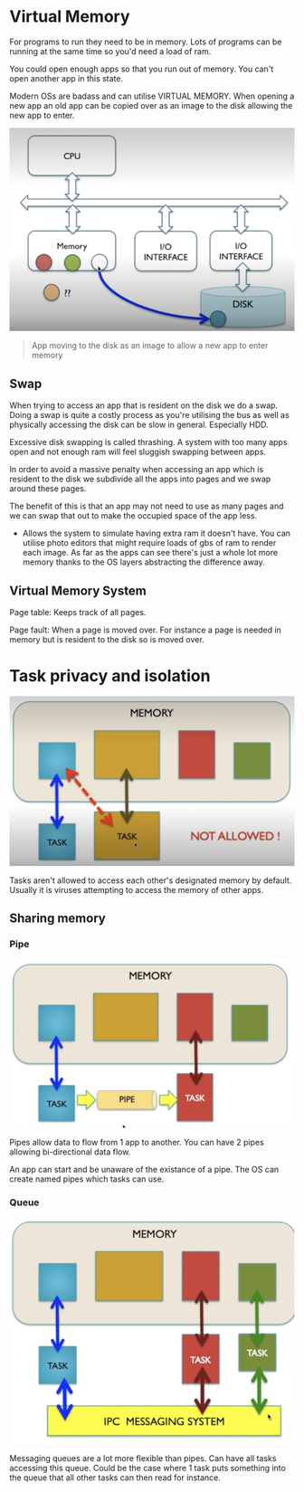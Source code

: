 # Virtual Memory

For programs to run they need to be in memory. Lots of programs can be running at the same time so you'd need a load of ram.

You could open enough apps so that you run out of memory. You can't open another app in this state.

Modern OSs are badass and can utilise VIRTUAL MEMORY. When opening a new app an old app can be copied over as an image to the disk allowing the new app to enter.

![App moving to the disk as an image to allow a new app to enter memory](image.png)

> App moving to the disk as an image to allow a new app to enter memory

## Swap

When trying to access an app that is resident on the disk we do a swap. Doing a swap is quite a costly process as you're utilising the bus as well as physically accessing the disk can be slow in general. Especially HDD.

Excessive disk swapping is called thrashing. A system with too many apps open and not enough ram will feel sluggish swapping between apps.

In order to avoid a massive penalty when accessing an app which is resident to the disk we subdivide all the apps into pages and we swap around these pages.

The benefit of this is that an app may not need to use as many pages and we can swap that out to make the occupied space of the app less.

- Allows the system to simulate having extra ram it doesn't have. You can utilise photo editors that might require loads of gbs of ram to render each image. As far as the apps can see there's just a whole lot more memory thanks to the OS layers abstracting the difference away.

## Virtual Memory System

Page table: Keeps track of all pages.

Page fault: When a page is moved over. For instance a page is needed in memory but is resident to the disk so is moved over.

# Task privacy and isolation

![Task 2 attempting to access Task 1's reserved memory but is denied.](image-1.png)

Tasks aren't allowed to access each other's designated memory by default. Usually it is viruses attempting to access the memory of other apps.

## Sharing memory

### Pipe

![Pipe being used to share data between tasks](image-2.png)

Pipes allow data to flow from 1 app to another. You can have 2 pipes allowing bi-directional data flow.

An app can start and be unaware of the existance of a pipe. The OS can create named pipes which tasks can use.

### Queue

![Tasks using a queue](image-3.png)

Messaging queues are a lot more flexible than pipes. Can have all tasks accessing this queue. Could be the case where 1 task puts something into the queue that all other tasks can then read for instance.